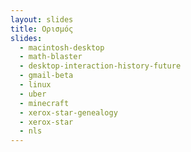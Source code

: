 ```yaml
---
layout: slides
title: Ορισμός
slides:
  - macintosh-desktop
  - math-blaster
  - desktop-interaction-history-future
  - gmail-beta
  - linux
  - uber
  - minecraft
  - xerox-star-genealogy
  - xerox-star
  - nls
---
```


